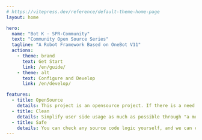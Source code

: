 ```yaml
---
# https://vitepress.dev/reference/default-theme-home-page
layout: home

hero:
  name: "Bot K · SPR-Community"
  text: "Community Open Source Series"
  tagline: "A Robot Framework Based on OneBot V11"
  actions:
    - theme: brand
      text: Get Start
      link: /en/guide/
    - theme: alt
      text: Configure and Develop
      link: /en/develop/

features:
  - title: OpenSource
    details: This project is an opensource project. If there is a need for secondary development, please follow the MIT 3.0 open source agreement
  - title: Clean
    details: Simplify user side usage as much as possible through "a mountain of accumulated code"
  - title: Safe
    details: You can check any source code logic yourself, and we can ensure that all submitted official source code has no backdoors. At the same time, you can also develop plugins yourself to avoid possible unofficial backdoor plugins
---
```


